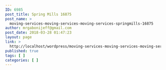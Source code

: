 ```yaml
---
ID: 6985
post_title: Spring Mills 16875
post_name: >
  moving-services-moving-services-moving-services-springmills-16875
author: mrgabonijeff@gmail.com
post_date: 2018-03-28 01:47:23
layout: page
link: >
  http://localhost/wordpress/moving-services-moving-services-moving-services-springmills-16875/
published: true
tags: [ ]
categories: [ ]
---
```

